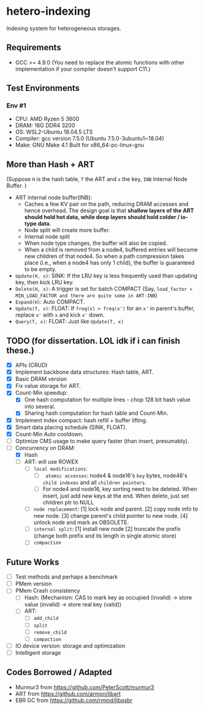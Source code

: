 # hetero-indexing
Indexing system for heterogeneous storages. 

## Requirements
- GCC >= 4.9.0 (You need to replace the atomic functions with other implementation if your compiler doesn't support C11.)

## Test Environments
### Env #1
- CPU: AMD Ryzen 5 3600
- DRAM: 16G DDR4 3200
- OS: WSL2-Ubuntu 18.04.5 LTS
- Compiler: gcc version 7.5.0 (Ubuntu 7.5.0-3ubuntu1~18.04)
- Make: GNU Make 4.1 Built for x86_64-pc-linux-gnu

## More than Hash + ART
(Suppose `H` is the hash table, `T` the ART and `x` the key, `INB` Internal Node Buffer. )

- ART internal node buffer(INB):
  - Caches a few KV pair on the path, reducing DRAM accesses and hence overhead. The design goal is that **shallow layers of the ART should hold hot data, while deep layers should hold colder / io-type data.**
  - Node split will create more buffer.
  - Internal node split 
  - When node type changes, the buffer will also be copied.
  - When a child is removed from a node4, buffered entries will become new children of that node4. So when a path compression takes place (i.e., when a node4 has only 1 child), the buffer is guaranteed to be empty.
- `Update(H, x)`: SINK: If the LRU key is less frequently used than updating key, then kick LRU key.
- `Delete(H, x)`: A trigger is set for batch COMPACT (Say, `load_factor < MIN_LOAD_FACTOR and there are quite some in ART-INB`)
- `Expand(H)`: Auto COMPACT.
- `Update(T, x)`: FLOAT: If `freq(x) > freq(x')` for an `x'` in parent's buffer, replace `x'` with `x` and kick `x'` down.
- `Query(T, x)`: FLOAT: Just like `Update(T, x)`

## TODO (for dissertation. LOL idk if i can finish these.)
- [x] APIs (CRUD)
- [x] Implement backbone data structures: Hash table, ART.
- [x] Basic DRAM version
- [x] Fix value storage for ART.
- [x] Count-Min speedup: 
  - [x] One hash computation for multiple lines - chop 128 bit hash value into several.
  - [x] Sharing hash computation for hash table and Count-Min.
- [x] Implement index compact: hash refill + buffer lifting. 
- [x] Smart data placing schedule (SINK, FLOAT). 
- [x] Count-Min Auto cooldown.
- [ ] Optimize CMS usage to make query faster (than insert, presumably).
- [ ] Concurrency on DRAM:
  - [x] Hash
  - [ ] ART: will use ROWEX
    - [ ] `local modifications`:
      - [ ] ` atomic accesses`: node4 & node16's `key` bytes, node48's `child indexes` and all `children pointers`. 
      - [ ] For node4 and node16, key sorting need to be deleted. When insert, just add new keys at the end. When delete, just set children ptr to NULL
    - [ ] `node replacement`: [1] lock node and parent. [2] copy node info to new node. [3] change parent's child pointer to new node. [4] unlock node and mark as OBSOLETE.
    - [ ] `internal split`: [1] install new node [2] truncate the prefix (change both prefix and its length in single atomic store)
    - [ ] `compaction`
## Future Works
- [ ] Test methods and perhaps a benchmark
- [ ] PMem version
- [ ] PMem Crash consistency
  - [ ] Hash: (Mechanism: CAS to mark key as occupied (invalid) -> store value (invalid) -> store real key (valid))
  - [ ] ART:
    - [ ] `add_child`
    - [ ] `split`
    - [ ] `remove_child`
    - [ ] `compaction`
- [ ] IO device version: storage and optimization
- [ ] Intelligent storage

## Codes Borrowed / Adapted
- Murmur3 from https://github.com/PeterScott/murmur3
- ART from https://github.com/armon/libart
- EBR GC from https://github.com/rmind/libqsbr
